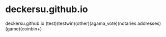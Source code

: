 # deckersu.github.io
deckersu.github.io (test)(testwin)(other)(agama_vote)(notaries addresses)(game)(coinbin+)
